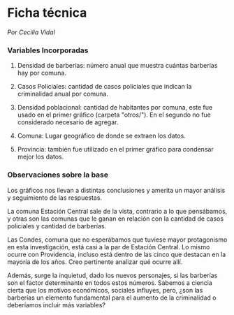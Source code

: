 # Ficha técnica
*Por Cecilia Vidal*


### Variables Incorporadas
1. Densidad de barberías: número anual que muestra cuántas barberías hay por comuna.

2. Casos Policiales: cantidad de casos policiales que indican la criminalidad anual por comuna.

3. Densidad poblacional: cantidad de habitantes por comuna, este fue usado en el primer gráfico (carpeta "otros/"). En el segundo no fue considerado necesario de agregar.

4. Comuna: Lugar geográfico de donde se extraen los datos.

5. Provincia: también fue utilizado en el primer gráfico para condensar mejor los datos.


### Observaciones sobre la base
Los gráficos nos llevan a distintas conclusiones y amerita un mayor análisis y seguimiento de las respuestas.


La comuna Estación Central sale de la vista, contrario a lo que pensábamos, y otras son las comunas que le ganan en relación con la cantidad de casos policiales y cantidad de barberías.


Las Condes, comuna que no esperábamos que tuviese mayor protagonismo en esta investigación, está casi a la par de Estación Central. Lo mismo ocurre con Providencia, incluso está dentro de las cinco que destacan en la mayoría de los años. Creo pertinente analizar qué ocurre allí.


Además, surge la inquietud, dado los nuevos personajes, si las barberías son el factor determinante en todos estos números. Sabemos a ciencia cierta que los motivos económicos, sociales influyes, pero, ¿son las barberías un elemento fundamental para el aumento de la criminalidad o deberíamos incluir más variables?